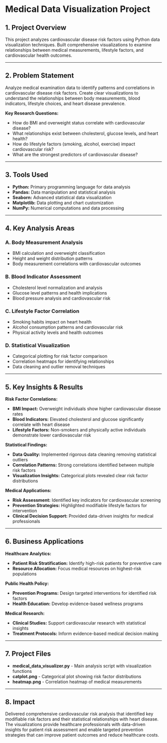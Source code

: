 # Medical Data Visualization Project


## 1. Project Overview

This project analyzes cardiovascular disease risk factors using Python data visualization techniques. Built comprehensive visualizations to examine relationships between medical measurements, lifestyle factors, and cardiovascular health outcomes.


---


## 2. Problem Statement

Analyze medical examination data to identify patterns and correlations in cardiovascular disease risk factors. Create clear visualizations to understand the relationships between body measurements, blood indicators, lifestyle choices, and heart disease prevalence.


**Key Research Questions:**

* How do BMI and overweight status correlate with cardiovascular disease?
* What relationships exist between cholesterol, glucose levels, and heart health?
* How do lifestyle factors (smoking, alcohol, exercise) impact cardiovascular risk?
* What are the strongest predictors of cardiovascular disease?


---


## 3. Tools Used

* **Python:** Primary programming language for data analysis
* **Pandas:** Data manipulation and statistical analysis
* **Seaborn:** Advanced statistical data visualization
* **Matplotlib:** Data plotting and chart customization
* **NumPy:** Numerical computations and data processing


---


## 4. Key Analysis Areas

### A. Body Measurement Analysis
* BMI calculation and overweight classification
* Height and weight distribution patterns
* Body measurement correlations with cardiovascular outcomes

### B. Blood Indicator Assessment
* Cholesterol level normalization and analysis
* Glucose level patterns and health implications
* Blood pressure analysis and cardiovascular risk

### C. Lifestyle Factor Correlation
* Smoking habits impact on heart health
* Alcohol consumption patterns and cardiovascular risk
* Physical activity levels and health outcomes

### D. Statistical Visualization
* Categorical plotting for risk factor comparison
* Correlation heatmaps for identifying relationships
* Data cleaning and outlier removal techniques


---


## 5. Key Insights & Results

**Risk Factor Correlations:**
* **BMI Impact:** Overweight individuals show higher cardiovascular disease rates
* **Blood Indicators:** Elevated cholesterol and glucose significantly correlate with heart disease
* **Lifestyle Factors:** Non-smokers and physically active individuals demonstrate lower cardiovascular risk

**Statistical Findings:**
* **Data Quality:** Implemented rigorous data cleaning removing statistical outliers
* **Correlation Patterns:** Strong correlations identified between multiple risk factors
* **Visualization Insights:** Categorical plots revealed clear risk factor distributions

**Medical Applications:**
* **Risk Assessment:** Identified key indicators for cardiovascular screening
* **Prevention Strategies:** Highlighted modifiable lifestyle factors for intervention
* **Clinical Decision Support:** Provided data-driven insights for medical professionals


---


## 6. Business Applications

**Healthcare Analytics:**
* **Patient Risk Stratification:** Identify high-risk patients for preventive care
* **Resource Allocation:** Focus medical resources on highest-risk populations

**Public Health Policy:**
* **Prevention Programs:** Design targeted interventions for identified risk factors
* **Health Education:** Develop evidence-based wellness programs

**Medical Research:**
* **Clinical Studies:** Support cardiovascular research with statistical insights
* **Treatment Protocols:** Inform evidence-based medical decision making


---


## 7. Project Files

* **medical_data_visualizer.py** - Main analysis script with visualization functions
* **catplot.png** - Categorical plot showing risk factor distributions
* **heatmap.png** - Correlation heatmap of medical measurements
---


## 8. Impact

Delivered comprehensive cardiovascular risk analysis that identified key modifiable risk factors and their statistical relationships with heart disease. The visualizations provide healthcare professionals with data-driven insights for patient risk assessment and enable targeted prevention strategies that can improve patient outcomes and reduce healthcare costs.

